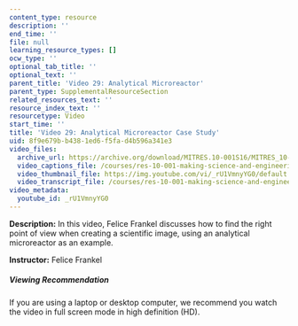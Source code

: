 ```yaml
---
content_type: resource
description: ''
end_time: ''
file: null
learning_resource_types: []
ocw_type: ''
optional_tab_title: ''
optional_text: ''
parent_title: 'Video 29: Analytical Microreactor'
parent_type: SupplementalResourceSection
related_resources_text: ''
resource_index_text: ''
resourcetype: Video
start_time: ''
title: 'Video 29: Analytical Microreactor Case Study'
uid: 8f9e679b-b438-1ed6-f5fa-d4b596a341e3
video_files:
  archive_url: https://archive.org/download/MITRES.10-001S16/MITRES_10-001S16_Track34_300k.mp4
  video_captions_file: /courses/res-10-001-making-science-and-engineering-pictures-a-practical-guide-to-presenting-your-work-spring-2016/a90f0f83f50254cc96734f131632ded5_rU1VmnyYG0.vtt
  video_thumbnail_file: https://img.youtube.com/vi/_rU1VmnyYG0/default.jpg
  video_transcript_file: /courses/res-10-001-making-science-and-engineering-pictures-a-practical-guide-to-presenting-your-work-spring-2016/b52529635ca34fb1cb19ccb003a298b7_rU1VmnyYG0.pdf
video_metadata:
  youtube_id: _rU1VmnyYG0
---
```


**Description:** In this video, Felice Frankel discusses how to find the right point of view when creating a scientific image, using an analytical microreactor as an example.

**Instructor:** Felice Frankel

##### Viewing Recommendation

If you are using a laptop or desktop computer, we recommend you watch the video in full screen mode in high definition (HD).



